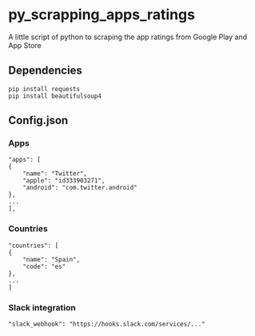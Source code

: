 # py_scrapping_apps_ratings
A little script of python to scraping the app ratings from Google Play and App Store

## Dependencies

~~~
pip install requests
pip install beautifulsoup4
~~~

## Config.json
### Apps
~~~
"apps": [
{
    "name": "Twitter",
    "apple": "id333903271",
    "android": "com.twitter.android"
},
...
],
~~~
### Countries
~~~
"countries": [
{
    "name": "Spain",
    "code": "es"
},
...
]
~~~
### Slack integration
~~~
"slack_webhook": "https://hooks.slack.com/services/..."
~~~
